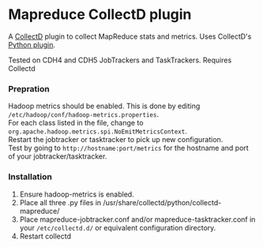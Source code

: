# Mapreduce CollectD plugin

A [CollectD](http://collectd.org) plugin to collect MapReduce stats and metrics. Uses CollectD's [Python plugin](http://collectd.org/documentation/manpages/collectd-python.5.shtml).

Tested on CDH4 and CDH5 JobTrackers and TaskTrackers.
Requires Collectd

### Prepration

Hadoop metrics should be enabled. This is done by editing `/etc/hadoop/conf/hadoop-metrics.properties`.  
For each class listed in the file, change to `org.apache.hadoop.metrics.spi.NoEmitMetricsContext`.  
Restart the jobtracker or tasktracker to pick up new configuration.  
Test by going to `http://hostname:port/metrics` for the hostname and port of your jobtracker/tasktracker.

### Installation

1. Ensure hadoop-metrics is enabled.
2. Place all three .py files in /usr/share/collectd/python/collectd-mapreduce/
3. Place mapreduce-jobtracker.conf and/or mapreduce-tasktracker.conf in your `/etc/collectd.d/` or equivalent configuration directory.
4. Restart collectd
